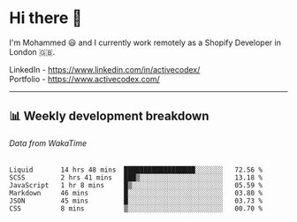 # Hi there 👋

I'm Mohammed 😃 and I currently work remotely as a Shopify Developer in London 🇬🇧.

LinkedIn - https://www.linkedin.com/in/activecodex/
<br/>
Portfolio - https://www.activecodex.com/

---

## 📊 Weekly development breakdown
###### Data from WakaTime

<!--START_SECTION:waka-->

```text
Liquid       14 hrs 48 mins  ██████████████████░░░░░░░   72.56 %
SCSS         2 hrs 41 mins   ███▒░░░░░░░░░░░░░░░░░░░░░   13.18 %
JavaScript   1 hr 8 mins     █▒░░░░░░░░░░░░░░░░░░░░░░░   05.59 %
Markdown     46 mins         █░░░░░░░░░░░░░░░░░░░░░░░░   03.80 %
JSON         45 mins         █░░░░░░░░░░░░░░░░░░░░░░░░   03.73 %
CSS          8 mins          ▒░░░░░░░░░░░░░░░░░░░░░░░░   00.70 %
```

<!--END_SECTION:waka-->

